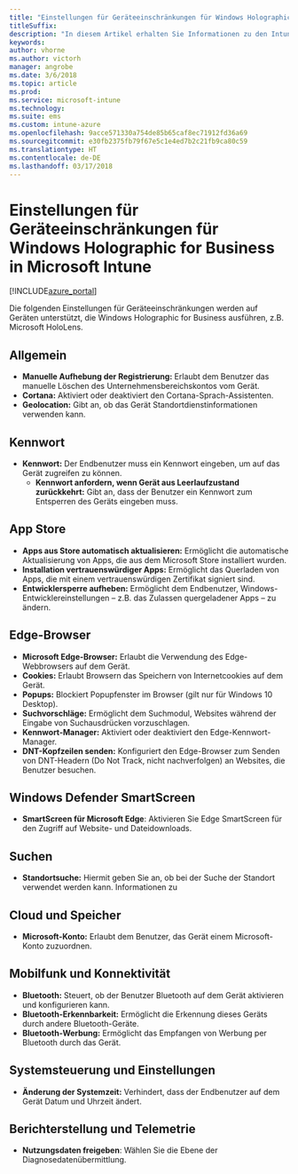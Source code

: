 ```yaml
---
title: "Einstellungen für Geräteeinschränkungen für Windows Holographic for Business in Microsoft Intune"
titleSuffix: 
description: "In diesem Artikel erhalten Sie Informationen zu den Intune-Einstellungen zur Steuerung von Geräteeinstellungen und -funktionen auf Windows Holographic for Business-Geräten."
keywords: 
author: vhorne
ms.author: victorh
manager: angrobe
ms.date: 3/6/2018
ms.topic: article
ms.prod: 
ms.service: microsoft-intune
ms.technology: 
ms.suite: ems
ms.custom: intune-azure
ms.openlocfilehash: 9acce571330a754de85b65caf8ec71912fd36a69
ms.sourcegitcommit: e30fb2375fb79f67e5c1e4ed7b2c21fb9ca80c59
ms.translationtype: HT
ms.contentlocale: de-DE
ms.lasthandoff: 03/17/2018
---
```

# <a name="microsoft-intune-windows-holographic-for-business-device-restriction-settings"></a>Einstellungen für Geräteeinschränkungen für Windows Holographic for Business in Microsoft Intune

[!INCLUDE[azure_portal](./includes/azure_portal.md)]

Die folgenden Einstellungen für Geräteeinschränkungen werden auf Geräten unterstützt, die Windows Holographic for Business ausführen, z.B. Microsoft HoloLens.

## <a name="general"></a>Allgemein

- **Manuelle Aufhebung der Registrierung:** Erlaubt dem Benutzer das manuelle Löschen des Unternehmensbereichskontos vom Gerät.
- **Cortana:** Aktiviert oder deaktiviert den Cortana-Sprach-Assistenten.
- **Geolocation:** Gibt an, ob das Gerät Standortdienstinformationen verwenden kann.



## <a name="password"></a>Kennwort
-   **Kennwort:** Der Endbenutzer muss ein Kennwort eingeben, um auf das Gerät zugreifen zu können.
    -   **Kennwort anfordern, wenn Gerät aus Leerlaufzustand zurückkehrt:** Gibt an, dass der Benutzer ein Kennwort zum Entsperren des Geräts eingeben muss.



## <a name="app-store"></a>App Store

-   **Apps aus Store automatisch aktualisieren:** Ermöglicht die automatische Aktualisierung von Apps, die aus dem Microsoft Store installiert wurden.
-   **Installation vertrauenswürdiger Apps:** Ermöglicht das Querladen von Apps, die mit einem vertrauenswürdigen Zertifikat signiert sind.
-   **Entwicklersperre aufheben:** Ermöglicht dem Endbenutzer, Windows-Entwicklereinstellungen – z.B. das Zulassen quergeladener Apps – zu ändern.

## <a name="edge-browser"></a>Edge-Browser

-   **Microsoft Edge-Browser:** Erlaubt die Verwendung des Edge-Webbrowsers auf dem Gerät.
-   **Cookies:** Erlaubt Browsern das Speichern von Internetcookies auf dem Gerät.
-   **Popups:** Blockiert Popupfenster im Browser (gilt nur für Windows 10 Desktop).
-   **Suchvorschläge:** Ermöglicht dem Suchmodul, Websites während der Eingabe von Suchausdrücken vorzuschlagen.
-   **Kennwort-Manager:** Aktiviert oder deaktiviert den Edge-Kennwort-Manager.
- **DNT-Kopfzeilen senden:** Konfiguriert den Edge-Browser zum Senden von DNT-Headern (Do Not Track, nicht nachverfolgen) an Websites, die Benutzer besuchen.

## <a name="windows-defender-smart-screen"></a>Windows Defender SmartScreen

- **SmartScreen für Microsoft Edge**: Aktivieren Sie Edge SmartScreen für den Zugriff auf Website- und Dateidownloads.

## <a name="search"></a>Suchen
- **Standortsuche:** Hiermit geben Sie an, ob bei der Suche der Standort verwendet werden kann. Informationen zu


## <a name="cloud-and-storage"></a>Cloud und Speicher
-   **Microsoft-Konto:** Erlaubt dem Benutzer, das Gerät einem Microsoft-Konto zuzuordnen.

## <a name="cellular-and-connectivity"></a>Mobilfunk und Konnektivität

-   **Bluetooth:** Steuert, ob der Benutzer Bluetooth auf dem Gerät aktivieren und konfigurieren kann.
-   **Bluetooth-Erkennbarkeit:** Ermöglicht die Erkennung dieses Geräts durch andere Bluetooth-Geräte.
-   **Bluetooth-Werbung:** Ermöglicht das Empfangen von Werbung per Bluetooth durch das Gerät.

## <a name="control-panel-and-settings"></a>Systemsteuerung und Einstellungen

- **Änderung der Systemzeit:** Verhindert, dass der Endbenutzer auf dem Gerät Datum und Uhrzeit ändert.

## <a name="reporting-and-telemetry"></a>Berichterstellung und Telemetrie

- **Nutzungsdaten freigeben**: Wählen Sie die Ebene der Diagnosedatenübermittlung.